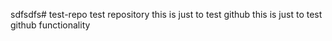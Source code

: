 sdfsdfs# test-repo
test repository
this is just to test github
this is just to test github functionality

